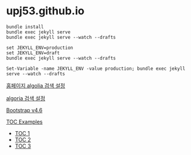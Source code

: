 # upj53.github.io

```shell
bundle install
bundle exec jekyll serve
bundle exec jekyll serve --watch --drafts

set JEKYLL_ENV=production 
set JEKYLL_ENV=draft
bundle exec jekyll serve --watch --drafts

Set-Variable -name JEKYLL_ENV -value production; bundle exec jekyll serve --watch --drafts
```

[홈페이지 algolia 검색 설정](https://www.whatap.io/ko/blog/67/)

[algoria 검색 설정](https://lazisimlee.tistory.com/2)

[Bootstrap v4.6](https://getbootstrap.com/docs/4.6/getting-started/introduction/)

[TOC Examples](https://www.jqueryscript.net/blog/best-table-contents-plugins.html)

- [TOC 1](https://afeld.github.io/bootstrap-toc/#layout)
- [TOC 2](http://gregfranko.com/jquery.tocify.js/)
- [TOC 3](https://advanced-js.github.io/syllabus/)